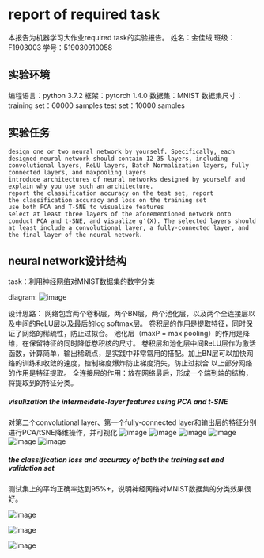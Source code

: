 # report of required task

本报告为机器学习大作业required task的实验报告。
姓名：金佳绒
班级：F1903003
学号：519030910058

## 实验环境

编程语言：python 3.7.2
框架：pytorch 1.4.0
数据集：MNIST
数据集尺寸：
training set：60000 samples
test set：10000 samples

## 实验任务

```
design one or two neural network by yourself. Specifically, each designed neural network should contain 12-35 layers, including convolutional layers, ReLU layers, Batch Normalization layers, fully connected layers, and maxpooling layers
introduce architectures of neural networks designed by yourself and explain why you use such an architecture.
report the classification accuracy on the test set, report
the classification accuracy and loss on the training set
use both PCA and T-SNE to visualize features
select at least three layers of the aforementioned network onto conduct PCA and t-SNE, and visualize g′(X). The selected layers should at least include a convolutional layer, a fully-connected layer, and the final layer of the neural network.
```

## neural network设计结构

task：利用神经网络对MNIST数据集的数字分类

diagram:
![image](https://github.com/TinaJin0228/ml_final/blob/main/re_diagram.jpg)

设计思路：
网络包含两个卷积层，两个BN层，两个池化层，以及两个全连接层以及中间的ReLU层以及最后的log softmax层。
卷积层的作用是提取特征，同时保证了网络的稀疏性，防止过拟合。
池化层（maxP = max pooling）的作用是降维，在保留特征的同时降低卷积核的尺寸。
卷积层和池化层中间ReLU层作为激活函数，计算简单，输出稀疏点，是实践中非常常用的搭配。加上BN层可以加快网络的训练和收敛的速度，控制梯度爆炸防止梯度消失，防止过拟合
以上部分网络的作用是特征提取。
全连接层的作用：放在网络最后，形成一个端到端的结构，将提取到的特征分类。

##### visulization the intermeidate-layer features using PCA and t-SNE

对第二个convolutional layer、第一个fully-connected layer和输出层的特征分别进行PCA/tSNE降维操作，并可视化
![image](https://github.com/TinaJin0228/ml_final/blob/main/re_pca_con.png)
![image](https://github.com/TinaJin0228/ml_final/blob/main/re_tsne_con.png)
![image](https://github.com/TinaJin0228/ml_final/blob/main/re_pca_fc.png)
![image](https://github.com/TinaJin0228/ml_final/blob/main/re_tsne_fc.png)
![image](https://github.com/TinaJin0228/ml_final/blob/main/re_pca_fi.png)
![image](https://github.com/TinaJin0228/ml_final/blob/main/re_tsne_fi.png)

##### the classification loss and accuracy of both the training set and validation set

测试集上的平均正确率达到95%+，说明神经网络对MNIST数据集的分类效果很好。

![image](https://github.com/TinaJin0228/ml_final/blob/main/re_test_accuracy.png)

![image](https://github.com/TinaJin0228/ml_final/blob/main/re_train_accuracy.png)

![image](https://github.com/TinaJin0228/ml_final/blob/main/re_train_loss.png)
